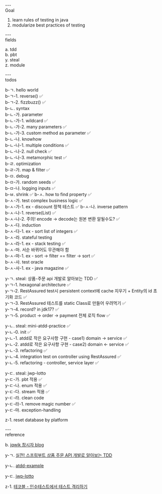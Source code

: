 ---\
Goal


1. learn rules of testing in java
2. modularize best practices of testing




---\
fields


a. tdd\
b. pbt\
y. steal\
z. module



---\
todos

b-ㄱ. hello world\
b-ㄱ-1. reverse() :white_check_mark:\
b-ㄱ-2. fizzbuzz() :white_check_mark:\
b-ㄴ. syntax\
b-ㄴ-가. parameter\
b-ㄴ-가-1. wildcard :white_check_mark:\
b-ㄴ-가-2. many parameters :white_check_mark:\
b-ㄴ-가-3. custom method as parameter :white_check_mark:\
b-ㄴ-나. knowhow\
b-ㄴ-나-1. multiple conditions :white_check_mark:\
b-ㄴ-나-2. null check :white_check_mark:\
b-ㄴ-나-3. metamorphic test :white_check_mark:\
b-ㄹ. optimization\
b-ㄹ-가. map & filter :white_check_mark:\
b-ㅁ. debug\
b-ㅁ-가. random seeds :white_check_mark:\
b-ㅁ-나. logging inputs :white_check_mark:\
b-ㅂ. shrink :white_check_mark:
b-ㅅ. how to find property :white_check_mark:\
b-ㅅ-가. test complex business logic :white_check_mark:\
b-ㅅ-가-1. ex - discount 정책 테스트 :white_check_mark:
b-ㅅ-나. inverse pattern\
b-ㅅ-나-1. reverse(List) :white_check_mark:\
b-ㅅ-나-2. 주의! encode -> decode는 원본 변환 알될수도? :white_check_mark:\
b-ㅅ-다. induction\
b-ㅅ-다-1. ex - sort list of integers :white_check_mark:\
b-ㅅ-라. stateful testing\
b-ㅅ-라-1. ex - stack testing :white_check_mark:\
b-ㅅ-마. 서순 바뀌어도 무관해야 함\
b-ㅅ-마-1. ex - sort -> filter == filter -> sort :white_check_mark:\
b-ㅅ-사. test oracle\
b-ㅅ-사-1. ex - java magazine :white_check_mark:



y-ㄱ. steal: 상품-주문 api 개발로 알아보는 TDD :white_check_mark:\
y-ㄱ-1. hexagonal architecture :white_check_mark:\
y-ㄱ-2. RestAssured test시 persistent context에 cache 지우기 + Entity의 id 초기화 코드 :white_check_mark:\
y-ㄱ-3. RestAssured 테스트를 static Class로 만들어 우려먹기 :white_check_mark:\
y-ㄱ-4. record? in jdk17? :white_check_mark:\
y-ㄱ-5. product -> order -> payment 전체 로직 flow :white_check_mark:

y-ㄴ. steal: mini-atdd-practice :white_check_mark:\
y-ㄴ-0. init :white_check_mark:\
y-ㄴ-1. atdd로 작은 요구사항 구현 - case1) domain -> service :white_check_mark:\
y-ㄴ-2. atdd로 작은 요구사항 구현 - case2) domain <- service :white_check_mark:\
y-ㄴ-3. refactoring :white_check_mark:\
y-ㄴ-4. integration test on controller using RestAssured :white_check_mark:\
y-ㄴ-5. refactoring - controller, service layer :white_check_mark:

y-ㄷ. steal: jwp-lotto\
y-ㄷ-가. pbt 적용 :white_check_mark:\
y-ㄷ-나. enum 적용 :white_check_mark:\
y-ㄷ-다. stream 적용 :white_check_mark:\
y-ㄷ-라. clean code\
y-ㄷ-라-1. remove magic number :white_check_mark:\
y-ㄷ-마. exception-handling

z-1. reset database by platform


---\
reference

b. [jqwik 창시자 blog](https://blog.johanneslink.net/2018/03/24/property-based-testing-in-java-introduction/)

y-ㄱ. [실전! 스프링부트 상품 주문 API 개발로 알아보는 TDD](https://github.com/ejoongseok/product-order-service)

y-ㄴ. [atdd-example](https://github.com/msbaek/atdd-example)

y-ㄷ. [jwp-lotto](https://github.com/byunghakjang1230/study-oop-with-lotto)

z-1. [테코블 - 인수테스트에서 테스트 격리하기](https://tecoble.techcourse.co.kr/post/2020-09-15-test-isolation/)
